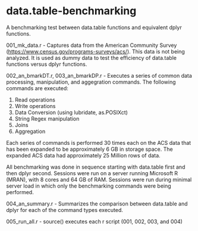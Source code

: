 # data.table-benchmarking
A benchmarking test between data.table functions and equivalent dplyr functions. 

001_mk_data.r - Captures data from the American Community Survey (https://www.census.gov/programs-surveys/acs/).  This data is not being analyzed.  It is used as dummy data to test the efficiency of data.table functions versus dplyr functions.  

002_an_bmarkDT.r, 003_an_bmarkDP.r - Executes a series of common data processing, manipulation, and aggegration commands.  The following commands are executed: 

1. Read operations
2. Write operations
3. Data Conversion (using lubridate, as.POSIXct)
4. String Regex manipulation
5. Joins
6. Aggregation

Each series of commands is performed 30 times each on the ACS data that has been expanded to be approximately 6 GB in storage space.   The expanded ACS data had approximately 25 Million rows of data. 

All benchmarking was done in sequence starting with data.table first and then dplyr second.  Sessions were run on a server running Microsoft R (MRAN), with 8 cores and 64 GB of RAM.  Sessions were run during minimal server load in which only the benchmarking commands were being performed. 

004_an_summary.r - Summarizes the comparison between data.table and dplyr for each of the command types executed. 

005_run_all.r - source() executes each r script (001, 002, 003, and 004)
